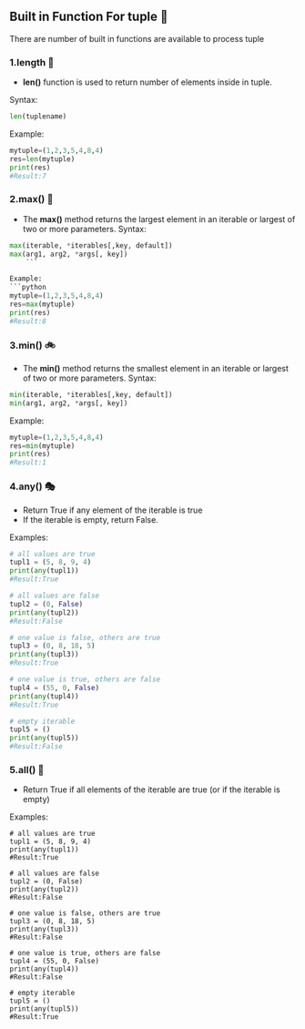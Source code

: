 ## Built in Function For tuple :loudspeaker:
There are number of built in functions are available to process tuple

### 1.length :straight_ruler:
- **len()** function is used to return number of elements inside in tuple.

Syntax:
```python
len(tuplename)
```
Example:
```python
mytuple=(1,2,3,5,4,8,4)
res=len(mytuple)
print(res)	
#Result:7
```

### 2.max() :truck:
- The **max()** method returns the largest element in an iterable or largest of two or more parameters.
Syntax:
```python
max(iterable, *iterables[,key, default])
max(arg1, arg2, *args[, key])
	```

Example:
```python
mytuple=(1,2,3,5,4,8,4)
res=max(mytuple)
print(res)
#Result:8
```
### 3.min() :bike:
- The **min()** method returns the smallest element in an iterable or largest of two or more parameters.
Syntax:
```python
min(iterable, *iterables[,key, default])
min(arg1, arg2, *args[, key])
```	

Example:
```python
mytuple=(1,2,3,5,4,8,4)
res=min(mytuple)
print(res)
#Result:1
```

### 4.any() :performing_arts:
- Return True if any element of the iterable is true
- If the iterable is empty, return False.

Examples:
```python
# all values are true
tupl1 = (5, 8, 9, 4)
print(any(tupl1))
#Result:True

# all values are false
tupl2 = (0, False)
print(any(tupl2))
#Result:False

# one value is false, others are true
tupl3 = (0, 8, 18, 5)
print(any(tupl3))
#Result:True

# one value is true, others are false
tupl4 = (55, 0, False)
print(any(tupl4))
#Result:True

# empty iterable
tupl5 = ()
print(any(tupl5))
#Result:False
```

### 5.all() :dolls:
- Return True if all elements of the iterable are true (or if the iterable is empty)


Examples:
```
# all values are true
tupl1 = (5, 8, 9, 4)
print(any(tupl1))
#Result:True

# all values are false
tupl2 = (0, False)
print(any(tupl2))
#Result:False

# one value is false, others are true
tupl3 = (0, 8, 18, 5)
print(any(tupl3))
#Result:False

# one value is true, others are false
tupl4 = (55, 0, False)
print(any(tupl4))
#Result:False

# empty iterable
tupl5 = ()
print(any(tupl5))
#Result:True
```
